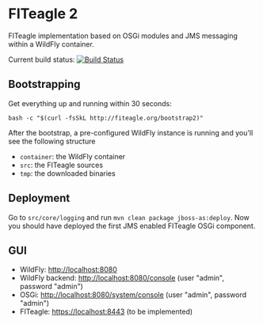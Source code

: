 FITeagle 2
==========

FITeagle implementation based on OSGi modules and JMS messaging within a WildFly container.

Current build status: [![Build Status](https://travis-ci.org/tubav/fiteagle_osgi.png?branch=master)](https://travis-ci.org/tubav/fiteagle_osgi)

Bootstrapping
-------------

Get everything up and running within 30 seconds:

```
bash -c "$(curl -fsSkL http://fiteagle.org/bootstrap2)"
```

After the bootstrap, a pre-configured WildFly instance is running and you'll see the following structure
 * ```container```: the WildFly container
 * ```src```: the FITeagle sources
 * ```tmp```: the downloaded binaries
 
Deployment
----------

Go to ```src/core/logging``` and run ```mvn clean package jboss-as:deploy```. Now you should have deployed the first JMS enabled FITeagle OSGi component.


GUI
---

 * WildFly: [http://localhost:8080](http://localhost:8080)
 * WildFly backend: [http://localhost:8080/console](http://localhost:8080/console) (user "admin", password "admin")
 * OSGi: [http://localhost:8080/system/console](http://localhost:8080/system/console) (user "admin", password "admin")
 * FITeagle: [https://localhost:8443](https://localhost:8443) (to be implemented)
